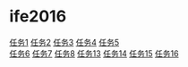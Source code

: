 # ife2016
<a href="https://wyn4cx.github.io/ife2016/task1/">任务1</a>
<a href="https://wyn4cx.github.io/ife2016/task2/">任务2</a>
<a href="https://wyn4cx.github.io/ife2016/task3/">任务3</a>
<a href="https://wyn4cx.github.io/ife2016/task4/">任务4</a>
<a href="https://wyn4cx.github.io/ife2016/task5/">任务5</a><br/>
<a href="https://wyn4cx.github.io/ife2016/task6/">任务6</a>
<a href="https://wyn4cx.github.io/ife2016/task7/">任务7</a>
<a href="https://wyn4cx.github.io/ife2016/task8/">任务8</a>
<a href="https://wyn4cx.github.io/ife2016/task13/">任务13</a>
<a href="https://wyn4cx.github.io/ife2016/task14/">任务14</a>
<a href="https://wyn4cx.github.io/ife2016/task15/">任务15</a>
<a href="https://wyn4cx.github.io/ife2016/task16/">任务16</a>
